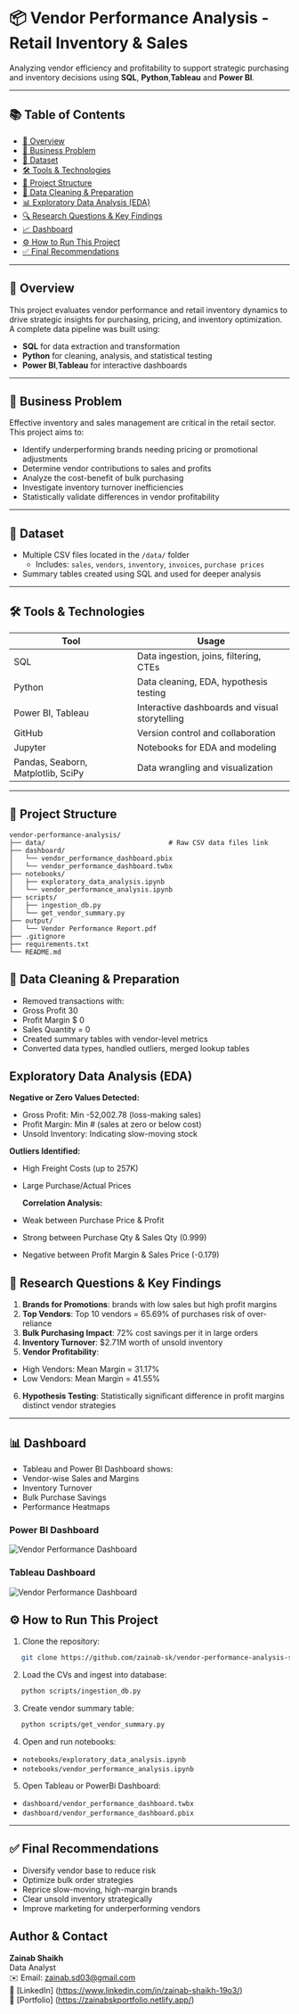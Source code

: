 # 📦 Vendor Performance Analysis - Retail Inventory & Sales

Analyzing vendor efficiency and profitability to support strategic purchasing and inventory decisions using **SQL**, **Python**,**Tableau** and **Power BI**.

---

## 📚 Table of Contents

- [📌 Overview](#-overview)
- [💼 Business Problem](#-business-problem)
- [📂 Dataset](#-dataset)
- [🛠️ Tools & Technologies](#-tools--technologies)
- [📁 Project Structure](#-project-structure)
- [🧹 Data Cleaning & Preparation](#-data-cleaning--preparation)
- [📊 Exploratory Data Analysis (EDA)](#-exploratory-data-analysis-eda)
- [🔍 Research Questions & Key Findings](#-research-questions--key-findings)
- [📈 Dashboard](#-dashboard)
- [⚙️ How to Run This Project](#️-how-to-run-this-project)
- [✅ Final Recommendations](#-final-recommendations)

---

## 📌 Overview

This project evaluates vendor performance and retail inventory dynamics to drive strategic insights for purchasing, pricing, and inventory optimization. A complete data pipeline was built using:

- **SQL** for data extraction and transformation
- **Python** for cleaning, analysis, and statistical testing
- **Power BI**,**Tableau** for interactive dashboards

---

## 💼 Business Problem

Effective inventory and sales management are critical in the retail sector. This project aims to:

- Identify underperforming brands needing pricing or promotional adjustments
- Determine vendor contributions to sales and profits
- Analyze the cost-benefit of bulk purchasing
- Investigate inventory turnover inefficiencies
- Statistically validate differences in vendor profitability

---

## 📂 Dataset

- Multiple CSV files located in the `/data/` folder
  - Includes: `sales`, `vendors`, `inventory`, `invoices`, `purchase prices`
- Summary tables created using SQL and used for deeper analysis

---

## 🛠️ Tools & Technologies

| Tool                               | Usage                                          |
| ---------------------------------- | ---------------------------------------------- |
| SQL                                | Data ingestion, joins, filtering, CTEs         |
| Python                             | Data cleaning, EDA, hypothesis testing         |
| Power BI, Tableau                  | Interactive dashboards and visual storytelling |
| GitHub                             | Version control and collaboration              |
| Jupyter                            | Notebooks for EDA and modeling                 |
| Pandas, Seaborn, Matplotlib, SciPy | Data wrangling and visualization               |

---

## 📁 Project Structure

```plaintext
vendor-performance-analysis/
├── data/                               # Raw CSV data files link
├── dashboard/
│   └── vendor_performance_dashboard.pbix
│   └── vendor_performance_dashboard.twbx
├── notebooks/
│   ├── exploratory_data_analysis.ipynb
│   └── vendor_performance_analysis.ipynb
├── scripts/
│   ├── ingestion_db.py
│   └── get_vendor_summary.py
├── output/
│   └── Vendor Performance Report.pdf
├── .gitignore
├── requirements.txt
└── README.md
```

## 🧹 Data Cleaning & Preparation

- Removed transactions with:
- Gross Profit 30
- Profit Margin $ 0
- Sales Quantity = 0
- Created
  summary tables with vendor-level metrics
- Converted data types, handled outliers, merged lookup tables

## Exploratory Data Analysis (EDA)

**Negative or Zero Values Detected:**

- Gross Profit: Min -52,002.78 (loss-making sales)
- Profit Margin: Min # (sales at zero or below cost)
- Unsold Inventory: Indicating slow-moving stock

**Outliers Identified:**

- High Freight Costs (up to 257K)
- Large Purchase/Actual Prices

  **Correlation Analysis:**

- Weak between Purchase Price & Profit
- Strong between Purchase Qty & Sales Qty (0.999)
- Negative between Profit Margin & Sales Price (-0.179)

## 🔎 Research Questions & Key Findings

1. **Brands for Promotions**:
   brands with low sales but high profit margins
2. **Top Vendors**: Top 10 vendors
   = 65.69% of purchases risk of over-reliance
3. **Bulk Purchasing Impact**: 72% cost savings per it in large orders
4. **Inventory Turnover**: $2.71M worth of unsold inventory
5. **Vendor Profitability**:

- High Vendors: Mean Margin = 31.17%
- Low Vendors: Mean Margin = 41.55%

6. **Hypothesis Testing**: Statistically significant difference in profit margins distinct vendor strategies

---

## 📊 Dashboard

- Tableau and Power BI Dashboard shows:
- Vendor-wise Sales and Margins
- Inventory Turnover
- Bulk Purchase Savings
- Performance Heatmaps

### Power BI Dashboard

![Vendor Performance Dashboard](images/dashboard_powerbi.png)

### Tableau Dashboard

![Vendor Performance Dashboard](images/dashboard_tableau.png)

## ⚙️ How to Run This Project

1. Clone the repository:

```bash
   git clone https://github.com/zainab-sk/vendor-performance-analysis-sql-python-tableau-powerbi.git
```

2. Load the CVs and ingest into database:

```bash
   python scripts/ingestion_db.py
```

3. Create vendor summary table:

```bash
   python scripts/get_vendor_summary.py
```

4. Open and run notebooks:

- `notebooks/exploratory_data_analysis.ipynb`
- `notebooks/vendor_performance_analysis.ipynb`

5. Open Tableau or PowerBi Dashboard:

- `dashboard/vendor_performance_dashboard.twbx`
- `dashboard/vendor_performance_dashboard.pbix`

---

## ✅ Final Recommendations

- Diversify vendor base to reduce risk
- Optimize bulk order strategies
- Reprice slow-moving, high-margin brands
- Clear unsold inventory strategically
- Improve marketing for underperforming vendors

## Author & Contact

**Zainab Shaikh** <br>
Data Analyst <br>
✉️ Email: zainab.sd03@gmail.com<br>
🔗 [LinkedIn] (https://www.linkedin.com/in/zainab-shaikh-19o3/)<br>
🔗 [Portfolio] (https://zainabskportfolio.netlify.app/)
